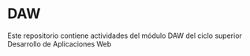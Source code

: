 # DAW
Este repositorio contiene actividades del módulo DAW del ciclo superior  Desarrollo de Aplicaciones Web
